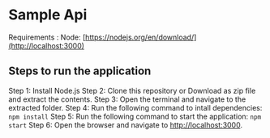 # Sample Api

Requirements :
Node: [https://nodejs.org/en/download/](http://localhost:3000)

## Steps to run the application

Step 1: Install Node.js
Step 2: Clone this repository or Download as zip file and extract the contents.
Step 3: Open the terminal and navigate to the extracted folder.
Step 4: Run the following command to intall dependencies:
`npm install`
Step 5: Run the following command to start the application:
`npm start`
Step 6: Open the browser and navigate to [http://localhost:3000](http://localhost:3000).
